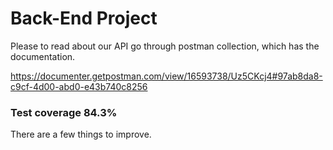 # Back-End Project

Please to read about our API go through postman collection, which has the documentation.

https://documenter.getpostman.com/view/16593738/Uz5CKcj4#97ab8da8-c9cf-4d00-abd0-e43b740c8256

### Test coverage 84.3%

There are a few things to improve.
